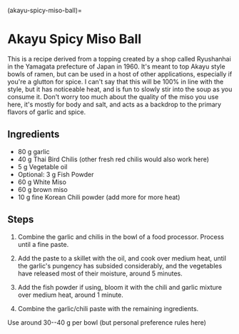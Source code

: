 (akayu-spicy-miso-ball)=
# Akayu Spicy Miso Ball

This is a recipe derived from a topping created by a shop called Ryushanhai in
the Yamagata prefecture of Japan in 1960. It's meant to top Akayu style bowls of
ramen, but can be used in a host of other applications, especially if you're a
glutton for spice. I can't say that this will be 100% in line with the style,
but it has noticeable heat, and is fun to slowly stir into the soup as you
consume it. Don't worry too much about the quality of the miso you use here,
it's mostly for body and salt, and acts as a backdrop to the primary flavors of
garlic and spice. 

## Ingredients

* 80 g garlic
* 40 g Thai Bird Chilis (other fresh red chilis would also work here)
* 5 g Vegetable oil
* Optional: 3 g Fish Powder
* 60 g White Miso
* 60 g brown miso
* 10 g fine Korean Chili powder (add more for more heat)

## Steps
 
1. Combine the garlic and chilis in the bowl of a food processor. Process until
   a fine paste.

2. Add the paste to a skillet with the oil, and cook over medium heat, until the
   garlic's pungency has subsided considerably, and the vegetables have released
   most of their moisture, around 5 minutes.

3. Add the fish powder if using, bloom it with the chili and garlic mixture over
   medium heat, around 1 minute. 
   
4. Combine the garlic/chili paste with the remaining ingredients. 

Use around 30--40 g per bowl (but personal preference rules here) 
